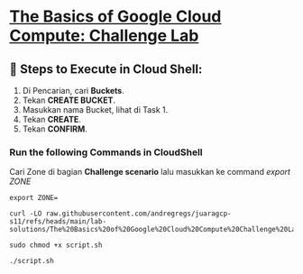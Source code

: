 # [The Basics of Google Cloud Compute: Challenge Lab](https://www.cloudskillsboost.google/course_templates/754/labs/461563)


## 🚀 **Steps to Execute in Cloud Shell:**
1. Di Pencarian, cari **Buckets**.
2. Tekan **CREATE BUCKET**.
3. Masukkan nama Bucket, lihat di Task 1.
4. Tekan **CREATE**.
5. Tekan **CONFIRM**.

### Run the following Commands in CloudShell

Cari Zone di bagian **Challenge scenario** lalu masukkan ke command *export ZONE*
```
export ZONE=
```
```
curl -LO raw.githubusercontent.com/andregregs/juaragcp-s11/refs/heads/main/lab-solutions/The%20Basics%20of%20Google%20Cloud%20Compute%20Challenge%20Lab/script.sh

sudo chmod +x script.sh

./script.sh
```